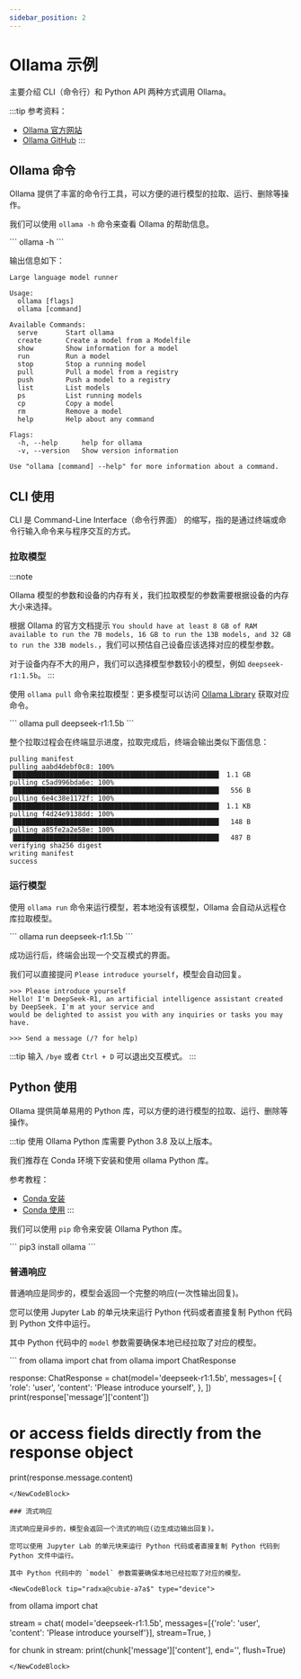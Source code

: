 ```yaml
---
sidebar_position: 2
---
```


# Ollama 示例

主要介绍 CLI（命令行）和 Python API 两种方式调用 Ollama。

:::tip
参考资料：

- [Ollama 官方网站](https://ollama.com/)
- [Ollama GitHub](https://github.com/ollama/ollama)
  :::

## Ollama 命令

Ollama 提供了丰富的命令行工具，可以方便的进行模型的拉取、运行、删除等操作。

我们可以使用 `ollama -h` 命令来查看 Ollama 的帮助信息。

<NewCodeBlock tip="radxa@cubie-a7a$" type="device">
```
ollama -h
```
</NewCodeBlock>

输出信息如下：

```
Large language model runner

Usage:
  ollama [flags]
  ollama [command]

Available Commands:
  serve       Start ollama
  create      Create a model from a Modelfile
  show        Show information for a model
  run         Run a model
  stop        Stop a running model
  pull        Pull a model from a registry
  push        Push a model to a registry
  list        List models
  ps          List running models
  cp          Copy a model
  rm          Remove a model
  help        Help about any command

Flags:
  -h, --help      help for ollama
  -v, --version   Show version information

Use "ollama [command] --help" for more information about a command.
```

## CLI 使用

CLI 是 Command-Line Interface（命令行界面） 的缩写，指的是通过终端或命令行输入命令来与程序交互的方式。

### 拉取模型

:::note

Ollama 模型的参数和设备的内存有关，我们拉取模型的参数需要根据设备的内存大小来选择。

根据 Ollama 的官方文档提示 `You should have at least 8 GB of RAM available to run the 7B models, 16 GB to run the 13B models, and 32 GB to run the 33B models.`，我们可以预估自己设备应该选择对应的模型参数。

对于设备内存不大的用户，我们可以选择模型参数较小的模型，例如 `deepseek-r1:1.5b`。
:::

使用 `ollama pull` 命令来拉取模型：更多模型可以访问 [Ollama Library](https://ollama.com/library) 获取对应命令。

<NewCodeBlock tip="radxa@cubie-a7a$" type="device">
```
ollama pull deepseek-r1:1.5b
```
</NewCodeBlock>

整个拉取过程会在终端显示进度，拉取完成后，终端会输出类似下面信息：

```
pulling manifest
pulling aabd4debf0c8: 100% ▕███████████████████████████████████████████████████▏ 1.1 GB
pulling c5ad996bda6e: 100% ▕███████████████████████████████████████████████████▏  556 B
pulling 6e4c38e1172f: 100% ▕███████████████████████████████████████████████████▏ 1.1 KB
pulling f4d24e9138dd: 100% ▕███████████████████████████████████████████████████▏  148 B
pulling a85fe2a2e58e: 100% ▕███████████████████████████████████████████████████▏  487 B
verifying sha256 digest
writing manifest
success
```

### 运行模型

使用 `ollama run` 命令来运行模型，若本地没有该模型，Ollama 会自动从远程仓库拉取模型。

<NewCodeBlock tip="radxa@cubie-a7a$" type="device">
```
ollama run deepseek-r1:1.5b
```
</NewCodeBlock>

成功运行后，终端会出现一个交互模式的界面。

我们可以直接提问 `Please introduce yourself`，模型会自动回复。

```
>>> Please introduce yourself
Hello! I'm DeepSeek-R1, an artificial intelligence assistant created by DeepSeek. I'm at your service and
would be delighted to assist you with any inquiries or tasks you may have.

>>> Send a message (/? for help)
```

:::tip
输入 `/bye` 或者 `Ctrl + D` 可以退出交互模式。
:::

## Python 使用

Ollama 提供简单易用的 Python 库，可以方便的进行模型的拉取、运行、删除等操作。

:::tip
使用 Ollama Python 库需要 Python 3.8 及以上版本。

我们推荐在 Conda 环境下安装和使用 ollama Python 库。

参考教程：

- [Conda 安装](../virtual-env/conda_install)
- [Conda 使用](../virtual-env/conda_use)
  :::

我们可以使用 `pip` 命令来安装 Ollama Python 库。

<NewCodeBlock tip="radxa@cubie-a7a$" type="device">
```
pip3 install ollama
```
</NewCodeBlock>

### 普通响应

普通响应是同步的，模型会返回一个完整的响应(一次性输出回复)。

您可以使用 Jupyter Lab 的单元块来运行 Python 代码或者直接复制 Python 代码到 Python 文件中运行。

其中 Python 代码中的 `model` 参数需要确保本地已经拉取了对应的模型。

<NewCodeBlock tip="radxa@cubie-a7a$" type="device">
```
from ollama import chat
from ollama import ChatResponse

response: ChatResponse = chat(model='deepseek-r1:1.5b', messages=[
{
'role': 'user',
'content': 'Please introduce yourself',
},
])
print(response['message']['content'])

# or access fields directly from the response object

print(response.message.content)

```
</NewCodeBlock>

### 流式响应

流式响应是异步的，模型会返回一个流式的响应(边生成边输出回复)。

您可以使用 Jupyter Lab 的单元块来运行 Python 代码或者直接复制 Python 代码到 Python 文件中运行。

其中 Python 代码中的 `model` 参数需要确保本地已经拉取了对应的模型。

<NewCodeBlock tip="radxa@cubie-a7a$" type="device">
```

from ollama import chat

stream = chat(
model='deepseek-r1:1.5b',
messages=[{'role': 'user', 'content': 'Please introduce yourself'}],
stream=True,
)

for chunk in stream:
print(chunk['message']['content'], end='', flush=True)

```
</NewCodeBlock>
```
